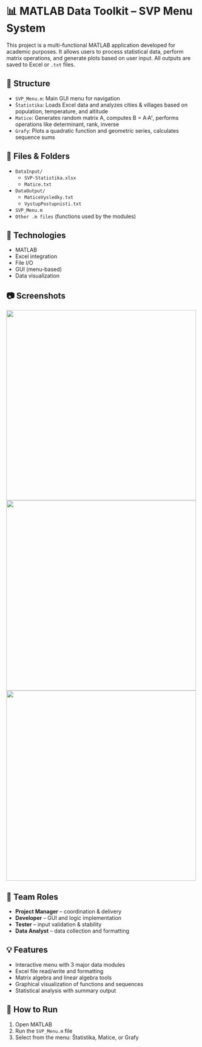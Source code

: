 # 📊 MATLAB Data Toolkit – SVP Menu System

This project is a multi-functional MATLAB application developed for academic purposes. It allows users to process statistical data, perform matrix operations, and generate plots based on user input. All outputs are saved to Excel or `.txt` files.

## 📂 Structure

- `SVP_Menu.m`: Main GUI menu for navigation
- `Štatistika`: Loads Excel data and analyzes cities & villages based on population, temperature, and altitude
- `Matice`: Generates random matrix A, computes B = A·Aᵗ, performs operations like determinant, rank, inverse
- `Grafy`: Plots a quadratic function and geometric series, calculates sequence sums

## 📁 Files & Folders

- `DataInput/`
  - `SVP-Statistika.xlsx`
  - `Matice.txt`
- `DataOutput/`
  - `MaticeVysledky.txt`
  - `VystupPostupnisti.txt`
- `SVP_Menu.m`
- `Other .m files` (functions used by the modules)

## 🔧 Technologies

- MATLAB
- Excel integration
- File I/O
- GUI (menu-based)
- Data visualization

## 📷 Screenshots

<img src="screenshots/menu.png" width="500"/>
<img src="screenshots/statistics.png" width="500"/>
<img src="screenshots/graph.png" width="500"/>

## 👥 Team Roles

- **Project Manager** – coordination & delivery
- **Developer** – GUI and logic implementation
- **Tester** – input validation & stability
- **Data Analyst** – data collection and formatting

## 💡 Features

- Interactive menu with 3 major data modules
- Excel file read/write and formatting
- Matrix algebra and linear algebra tools
- Graphical visualization of functions and sequences
- Statistical analysis with summary output

## 🚀 How to Run

1. Open MATLAB
2. Run the `SVP_Menu.m` file
3. Select from the menu: Štatistika, Matice, or Grafy
